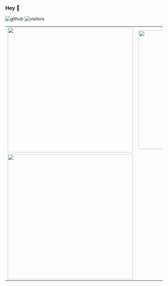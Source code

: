 ### Hey :wave:

![github](https://img.shields.io/github/followers/alexosugo?style=plastic)
![visitors](https://visitor-badge.glitch.me/badge?page_id=page.id)

<center>
  <table>
  <tr>
      <td><img width="400px" align="left" src="https://github-readme-stats.vercel.app/api?username=alexosugo&count_private=true&show_icons=true&theme=gruvbox&layout=compact" /></td>
      <td><img width="380px" align="left" src="https://github-readme-stats.vercel.app/api/top-langs/?username=alexosugo&langs_count=8&hide=html&layout=compact&theme=gruvbox" /></td>
  </tr>   
  <tr>
    <td>
       <img width="400px" align="left" src="https://github-readme-streak-stats.herokuapp.com/?user=alexosugo&theme=gruvbox"  />
     </td>  
    </tr>
    </tr>
</table>
</center>
